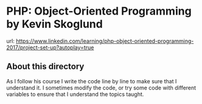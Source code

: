 # PHP: Object-Oriented Programming by Kevin Skoglund
url: https://www.linkedin.com/learning/php-object-oriented-programming-2017/project-set-up?autoplay=true

## About this directory
As I follow his course I write the code line by line to make sure that I understand it. I sometimes modify the code, or try some code with different variables to ensure that I understand the topics taught. 
